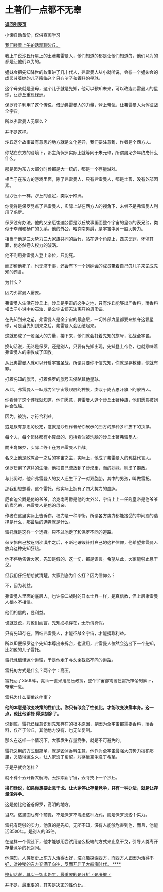 # 土著们一点都不无辜

[**返回列表页**](/gzh/记忆承载3)

小懒自动备份，仅供查阅学习

[我们接着上午的话题聊沙丘。](http://mp.weixin.qq.com/s?__biz=MzU0MjYwNDU2Mw==&mid=2247514092&idx=1&sn=b84d53b73436e38ad42d93d155ff649e&chksm=fb1adb90cc6d52869796551305cdafba8d11e0eef2c6c925397dbf3a9bfff4cafc7555e310c3&scene=21#wechat_redirect)  

我上午说沙丘行星上的土著弗雷曼人，他们知道的都是让他们知道的，他们以为的都是让他们以为的。

姐妹会把先知降世的故事讲了几十代人，弗雷曼人从小就听说，会有一个姐妹会的成员带着她的儿子降临这个只有沙子和香料的星球。

这个母亲就是圣母，这个儿子就是先知，他可以预知未来，可以改造弗雷曼人的星球，让沙丘重现绿洲。

保罗母子利用了这个传说，借助弗雷曼人的力量，登上帝位。让弗雷曼人为他征战全宇宙。

所以弗雷曼人无辜么？

并不是这样。  

沙丘这个故事最有意思的地方就是文化差异，我们要注意到，作者是个西方人。  

你站在东方的语境下，那主角保罗实际上就等同于朱元璋，所谓屠龙少年终成什么什么。

那是因为东方大部分时候都是大一统的，都是一个存量游戏。  

相当于在东方的游戏里面，除了弗雷曼人，只有弗雷曼人，都是土著，没有外部因素。

但沙丘不一样，沙丘的设定，类似于欧洲。  

你觉得是保罗晃点了弗雷曼人，实际上站在西方人的视角下，未尝不是弗雷曼人利用了保罗。

保罗没有办法，他的父亲厄崔迪公爵是沙丘故事里面整个宇宙的皇帝的表兄弟，类似于李渊和杨广的关系。他的外公，哈克南男爵，是宇宙中另一股大势力。

相当于他是三大势力三大家族共同的后代，站在这个角度上，匹夫无罪，怀璧其罪，他必然卷入权力的漩涡。  

他不利用弗雷曼人登上帝位，只能死。

而即便他死了，也无济于事，还会有下一个姐妹会的成员带着自己的儿子来完成先知的预言。

为什么？

因为弗雷曼人需要。

弗雷曼人生活在沙丘上，沙丘是宇宙的必争之地，只有沙丘能够出产香料，而香料相当于小说中的石油，是全宇宙都无法离开的货币锚。

在先知到来之前，弗雷曼人是全宇宙的最底层，一切外部力量都要来掠夺这颗星球，可是当先知到来之后，弗雷曼人会团结起来。

这就形成了一股强大的力量，接下来，他们就会打着先知的旗号，征战全宇宙。

换句话说，无论是保罗，还是别人，只要有先知出现，先知登上帝位，也就意味着弗雷曼人的宗教成了国教。

从此弗雷曼人就可以开启宇宙圣战，所谓只要你不信先知，你就是异教徒，你就有罪。

打着先知的旗号，打着保罗的旗号去侵略其他星球。

从此，弗雷曼人一跃成为全宇宙最顶层的种族，类似于成吉思汗旗下的蒙古人。

你看懂了这个游戏就知道，他们愿意，弗雷曼人这个沙丘土著种族，他们愿意被姐妹会洗脑。  

因为，被洗，才符合利益。  

这是很有意思的设定，这就是沙丘作者给你展示的西方的那种多种族下的抉择。  

每个人，每个团体都有小算盘的，包括看似被洗脑的沙丘土著弗雷曼人。

而主角保罗，实际上等于在为弗雷曼人作战。

名义上他是政教合一之后的宇宙之主，实际上，他成了弗雷曼人的利益代言人。

保罗厌倦了这样的生活，他把自己流放到了沙漠里，而的妹妹，则成了摄政。

与此同时，他和弗雷曼人的女人还生下了一对双胞胎，其中的男孩，叫做雷托。

那我们想想看，这个雷托，他实际上拥有了四大势力的血脉。

厄崔迪公爵是他的爷爷，哈克南男爵是他的太外公，宇宙上上一任的皇帝是他爷爷的表兄弟，弗雷曼人是他的母亲。

作者在这里实际上告诉你，权力是一种平衡，所谓各方势力都能接受的中间态的选择是什么，那最后的选择就是什么。

雷托就是这样一个选择。只不过他走了和保罗不同的道路。

保罗把自己放逐到沙漠中之后，不断地诋毁针对自己的这种信仰，他希望弗雷曼人放弃这种先知狂热。

他不停地告诉大家，先知是假的，这一切，都是谎言。希望从此，大家能够止息干戈。

但我们仔细想想就清楚，大家到底为什么打？因为信仰么？

不，因为利益。

弗雷曼人里面的底层人，也许像二战时的日本士兵一样，是真信教，但上层弗雷曼人根本不相信。

他们相信的，是利益。

也就是说，对他们而言，先知必须存在，无所谓真假。

只有先知存在，团结弗雷曼人，才能征战全宇宙，才能攫取利益。

所以即便保罗这个先知本尊出来拆台，也没用，弗雷曼人依然会选出下一个先知，比如他的儿子雷托。

雷托就很懂这个道理，于是他走了与父亲截然不同的道路。  

雷托的方式是什么？两个字：高压。

雷托活了3500年，期间一直采用高压政策，整个宇宙都匍匐在雷托神帝的脚下，奄奄一息。  

雷托为什么要做这件事？  

 **他的本意是改变决策的性价比。你只有改变了性价比，才能改变决策本身。这一点，他比他爹悟 得深刻多了。**  

说到底，雷托已经意识到先知存在的根本原因，是因为全宇宙都需要香料，而香料，仅产于沙丘，其他地方没有，也无法复制。

那么在这样一个情况下，大家发生存量竞争，就是不可避免的。  

雷托采用的方式很简单，就是毁掉香料生意，他作为全宇宙最强大的势力挡在那里，又活得这么久，让大家没了希望，对存量竞争没了希望。

于是乎就会怎样？

就不得不去开辟大航海，去探索新宇宙，去寻找下一个沙丘。

 **换句话说，如果你想要止息干戈，让大家停止存量竞争，只有一种办法，就是让存量没得争。**  

这是他比他爸爸保罗，高明的地方。  

当然，这里面也有个前提，不是保罗不考虑这种方式，而是保罗没这个实力。

雷托有足够的实力，他真的是先知，无所不知，没有人能够危害到他，而且，他能活3500年。是别人的35倍。

在这样一个假设下，他才能够用尝试用这么极端的方式来止息干戈，引导人类离开存量竞争的死胡同。

[他深知，人类历史上东方人活得太好，没兴趣探索西方，而西方人正因为活得不好，对神秘的东方充满了向往，反而开启了大航海时代。
****](http://mp.weixin.qq.com/s?__biz=Mzg4MTg2MzU3Mg==&mid=2247484331&idx=1&sn=11f2602896fcdad7504672185b2120f8&chksm=cf5e3d50f829b44656a14707382dd0e97e32ea96df113a2a65bd8fdacb26559bd433a2cd128a&scene=21#wechat_redirect)

[换句话说，其实一切市场里，最重要的是分析？是决策？](http://mp.weixin.qq.com/s?__biz=Mzg4MTg2MzU3Mg==&mid=2247484331&idx=1&sn=11f2602896fcdad7504672185b2120f8&chksm=cf5e3d50f829b44656a14707382dd0e97e32ea96df113a2a65bd8fdacb26559bd433a2cd128a&scene=21#wechat_redirect)

[
并不是，最重要的，其实是决策的性价比。](http://mp.weixin.qq.com/s?__biz=Mzg4MTg2MzU3Mg==&mid=2247484331&idx=1&sn=11f2602896fcdad7504672185b2120f8&chksm=cf5e3d50f829b44656a14707382dd0e97e32ea96df113a2a65bd8fdacb26559bd433a2cd128a&scene=21#wechat_redirect)

